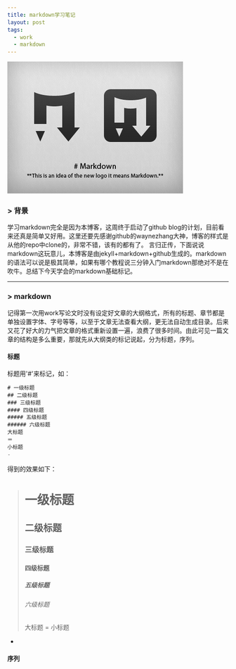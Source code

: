 ```yaml
---
title: markdown学习笔记
layout: post
tags:
  - work
  - markdown
---
```

![markdown](media/files/markdown.png)
### > 背景
学习markdown完全是因为本博客，这周终于启动了github blog的计划，目前看来还真是简单又好用。这里还要先感谢github的waynezhang大神，博客的样式是从他的repo中clone的，非常不错，该有的都有了。
言归正传，下面说说markdown这玩意儿，本博客是由jekyll+markdown+github生成的。markdown的语法可以说是极其简单，如果有哪个教程说三分钟入门markdown那绝对不是在吹牛。总结下今天学会的markdown基础标记。

***
### > markdown
记得第一次用work写论文时没有设定好文章的大纲格式，所有的标题、章节都是单独设置字体、字号等等，以至于文章无法查看大纲，更无法自动生成目录。后来又花了好大的力气把文章的格式重新设置一遍，浪费了很多时间。由此可见一篇文章的结构是多么重要，那就先从大纲类的标记说起，分为标题，序列。

#### 标题
标题用'#'来标记，如：

```java
# 一级标题
## 二级标题
### 三级标题
#### 四级标题
##### 五级标题
###### 六级标题
大标题
＝
小标题
-
```

得到的效果如下：

> # 一级标题
> ## 二级标题
> ### 三级标题
> #### 四级标题
> ##### 五级标题
> ###### 六级标题
> 大标题
=
> 小标题
-

 
#### 序列
